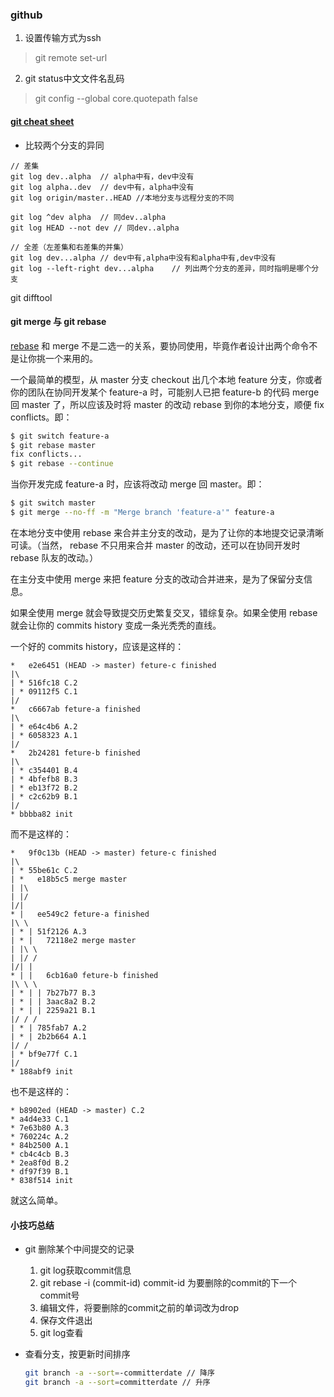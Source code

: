 
### github

1. 设置传输方式为ssh
> git remote set-url

2. git status中文文件名乱码
> git config --global core.quotepath false

#### [git cheat sheet](https://services.github.com/on-demand/downloads/github-git-cheat-sheet.pdf)

- 比较两个分支的异同

```shell
// 差集
git log dev..alpha	// alpha中有，dev中没有
git log alpha..dev	// dev中有，alpha中没有
git log origin/master..HEAD	//本地分支与远程分支的不同

git log ^dev alpha	// 同dev..alpha
git log HEAD --not dev // 同dev..alpha

// 全差（左差集和右差集的并集）
git log dev...alpha	// dev中有,alpha中没有和alpha中有,dev中没有
git log --left-right dev...alpha	// 列出两个分支的差异，同时指明是哪个分支
```

git difftool


#### git merge 与 git rebase

[rebase](https://www.zhihu.com/search?q=rebase&search_source=Entity&hybrid_search_source=Entity&hybrid_search_extra={"sourceType"%3A"answer"%2C"sourceId"%3A1990894567}) 和 merge 不是二选一的关系，要协同使用，毕竟作者设计出两个命令不是让你挑一个来用的。

一个最简单的模型，从 master 分支 checkout 出几个本地 feature 分支，你或者你的团队在协同开发某个 feature-a 时，可能别人已把 feature-b 的代码 merge 回 master 了，所以应该及时将 master 的改动 rebase 到你的本地分支，顺便 fix conflicts。即：

```bash
$ git switch feature-a
$ git rebase master
fix conflicts...
$ git rebase --continue
```

当你开发完成 feature-a 时，应该将改动 merge 回 master。即：

```bash
$ git switch master
$ git merge --no-ff -m "Merge branch 'feature-a'" feature-a
```

在本地分支中使用 rebase 来合并主分支的改动，是为了让你的本地提交记录清晰可读。（当然， rebase 不只用来合并 master 的改动，还可以在协同开发时 rebase 队友的改动。）

在主分支中使用 merge 来把 feature 分支的改动合并进来，是为了保留分支信息。

如果全使用 merge 就会导致提交历史繁复交叉，错综复杂。如果全使用 rebase 就会让你的 commits history 变成一条光秃秃的直线。

一个好的 commits history，应该是这样的：

```text
*   e2e6451 (HEAD -> master) feture-c finished
|\
| * 516fc18 C.2
| * 09112f5 C.1
|/
*   c6667ab feture-a finished
|\
| * e64c4b6 A.2
| * 6058323 A.1
|/
*   2b24281 feture-b finished
|\
| * c354401 B.4
| * 4bfefb8 B.3
| * eb13f72 B.2
| * c2c62b9 B.1
|/
* bbbba82 init
```

而不是这样的：

```text
*   9f0c13b (HEAD -> master) feture-c finished
|\
| * 55be61c C.2
| *   e18b5c5 merge master
| |\
| |/
|/|
* |   ee549c2 feture-a finished
|\ \
| * | 51f2126 A.3
| * |   72118e2 merge master
| |\ \
| |/ /
|/| |
* | |   6cb16a0 feture-b finished
|\ \ \
| * | | 7b27b77 B.3
| * | | 3aac8a2 B.2
| * | | 2259a21 B.1
|/ / /
| * | 785fab7 A.2
| * | 2b2b664 A.1
|/ /
| * bf9e77f C.1
|/
* 188abf9 init
```

也不是这样的：

```text
* b8902ed (HEAD -> master) C.2
* a4d4e33 C.1
* 7e63b80 A.3
* 760224c A.2
* 84b2500 A.1
* cb4c4cb B.3
* 2ea8f0d B.2
* df97f39 B.1
* 838f514 init
```

就这么简单。

#### 小技巧总结

- git 删除某个中间提交的记录

  1. git log获取commit信息  
  2. git rebase -i (commit-id)   commit-id 为要删除的commit的下一个commit号
  3. 编辑文件，将要删除的commit之前的单词改为drop  
  4. 保存文件退出  
  5. git log查看

- 查看分支，按更新时间排序

  ```bash
  git branch -a --sort=-committerdate // 降序
  git branch -a --sort=committerdate // 升序
  ```

